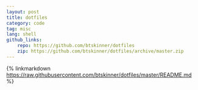 ```yaml
---
layout: post
title: dotfiles
category: code
tag: misc
lang: shell
github_links:
    repo: https://github.com/btskinner/dotfiles
    zip: https://github.com/btskinner/dotfiles/archive/master.zip
---
```


{% linkmarkdown https://raw.githubusercontent.com/btskinner/dotfiles/master/README.md %}

